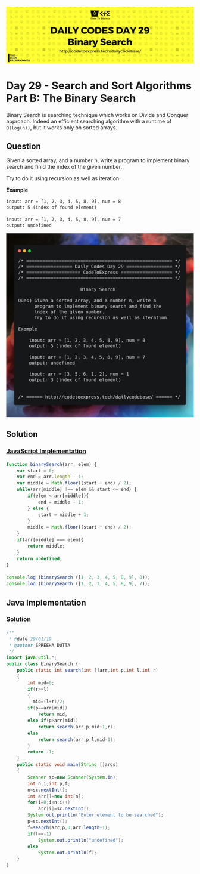 ![cover](./cover.png)

# Day 29 - Search and Sort Algorithms Part B: The Binary Search

Binary Search is searching technique which works on Divide and Conquer approach. Indeed an efficient searching algorithm with a runtime of `O(log(n))`, but it works only on sorted arrays.

## Question

Given a sorted array, and a number n, write a program to implement binary search and finid the index of the given number.

Try to do it using recursion as well as iteration.

**Example**

```
input: arr = [1, 2, 3, 4, 5, 8, 9], num = 8
output: 5 (index of found element)

input: arr = [1, 2, 3, 4, 5, 8, 9], num = 7
output: undefined
```

![ques](./ques.png)

## Solution

### [JavaScript Implementation](./JavaScript/binary.js)

```js
function binarySearch(arr, elem) {
    var start = 0;
    var end = arr.length - 1;
    var middle = Math.floor((start + end) / 2);
    while(arr[middle] !== elem && start <= end) {
        if(elem < arr[middle]){
            end = middle - 1;
        } else {
            start = middle + 1;
        }
        middle = Math.floor((start + end) / 2);
    }
    if(arr[middle] === elem){
        return middle;
    }
    return undefined;
}

console.log (binarySearch ([1, 2, 3, 4, 5, 8, 9], 8));
console.log (binarySearch ([1, 2, 3, 4, 5, 8, 9], 7));
```

## Java Implementation

### [Solution](./Java/binarySearch.java)

```java
/**
 * @date 29/01/19
 * @author SPREEHA DUTTA
 */
import java.util.*;
public class binarySearch {
    public static int search(int []arr,int p,int l,int r)
    {
        int mid=0;
        if(r>=l)
        {
          mid=(l+r)/2;  
        if(p==arr[mid])
            return mid;
        else if(p>arr[mid])
            return search(arr,p,mid+1,r);
        else
            return search(arr,p,l,mid-1);
        }
        return -1;
    }
    public static void main(String []args)
    {
        Scanner sc=new Scanner(System.in);
        int n,i;int p,f;
        n=sc.nextInt();
        int arr[]=new int[n];
        for(i=0;i<n;i++)
            arr[i]=sc.nextInt();
        System.out.println("Enter element to be searched");
        p=sc.nextInt();
        f=search(arr,p,0,arr.length-1);
        if(f==-1)
            System.out.println("undefined");
        else
            System.out.println(f);
    }
}
```